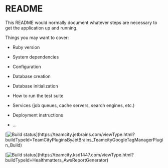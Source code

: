 # README

This README would normally document whatever steps are necessary to get the
application up and running.

Things you may want to cover:

* Ruby version

* System dependencies

* Configuration

* Database creation

* Database initialization

* How to run the test suite

* Services (job queues, cache servers, search engines, etc.)

* Deployment instructions

* ...

[![Build status](https://teamcity.jetbrains.com/guestAuth/app/rest/builds/buildType:(id:TeamCityPluginsByJetBrains_TeamcityGoogleTagManagerPlugin_Build)/statusIcon.svg)](https://teamcity.jetbrains.com/viewType.html?buildTypeId=TeamCityPluginsByJetBrains_TeamcityGoogleTagManagerPlugin_Build)


[![Build status](https://teamcity.ksd1447.com/guestAuth/app/rest/builds/buildType:(id:Healthmatters_AwsReportGenerator)/statusIcon.svg)](https://teamcity.ksd1447.com/viewType.html?buildTypeId=Healthmatters_AwsReportGenerator)
